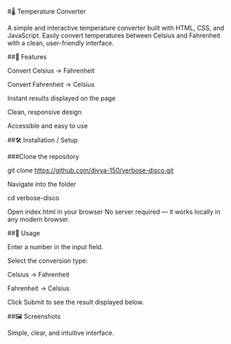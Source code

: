#🌡️ Temperature Converter

A simple and interactive temperature converter built with HTML, CSS, and JavaScript.
Easily convert temperatures between Celsius and Fahrenheit with a clean, user-friendly interface.

##🚀 Features

Convert Celsius → Fahrenheit

Convert Fahrenheit → Celsius

Instant results displayed on the page

Clean, responsive design

Accessible and easy to use

##🛠️ Installation / Setup

###Clone the repository

git clone https://github.com/divya-150/verbose-disco.git


Navigate into the folder

cd verbose-disco


Open index.html in your browser
No server required — it works locally in any modern browser.

##🎨 Usage

Enter a number in the input field.

Select the conversion type:

Celsius → Fahrenheit

Fahrenheit → Celsius

Click Submit to see the result displayed below.

##🖼️ Screenshots


Simple, clear, and intuitive interface.
